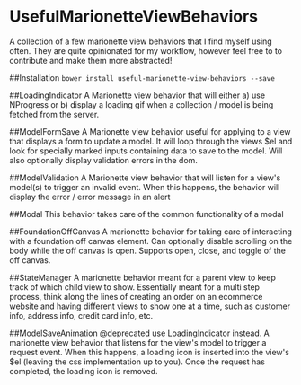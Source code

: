 # UsefulMarionetteViewBehaviors
A collection of a few marionette view behaviors that I find myself using often. They are quite opinionated for my workflow, however feel free to to contribute and make them more abstracted!

##Installation
`bower install useful-marionette-view-behaviors --save`

##LoadingIndicator
A Marionette view behavior that will either a) use NProgress or b) display a loading gif when a collection / model is being fetched from the server.

##ModelFormSave
A Marionette view behavior useful for applying to a view that displays a form to update a model. It will loop through the views $el and look for specially marked inputs containing data to save to the model. Will also optionally display validation errors in the dom.

##ModelValidation
A Marionette view behavior that will listen for a view's model(s) to trigger an invalid event. When this happens, the behavior will display the error / error message in an alert

##Modal
This behavior takes care of the common functionality of a modal

##FoundationOffCanvas
A marionette behavior for taking care of interacting with a foundation off canvas element.
Can optionally disable scrolling on the body while the off canvas is open.
Supports open, close, and toggle of the off canvas.

##StateManager
A marionette behavior meant for a parent view to keep track of which child view to show. Essentially meant for a multi step process, think along the lines of creating an order on an ecommerce
website and having different views to show one at a time, such as customer info, address info, credit card info, etc.

##ModelSaveAnimation
@deprecated use LoadingIndicator instead.
A marionette view behavior that listens for the view's model to trigger a request event. When this happens, a loading icon
is inserted into the view's $el (leaving the css implementation up to you). Once the request has completed, the loading icon is removed.
